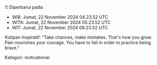 ⏰ Diperbarui pada:
- WIB: Jumat, 22 November 2024 04.23.52 UTC
- WITA: Jumat, 22 November 2024 05.23.52 UTC
- WIT: Jumat, 22 November 2024 06.23.52 UTC

Kutipan Inspiratif:
"Take chances, make mistakes. That's how you grow. Pain nourishes your courage. You have to fail in order to practice being brave."


Kategori: motivational

